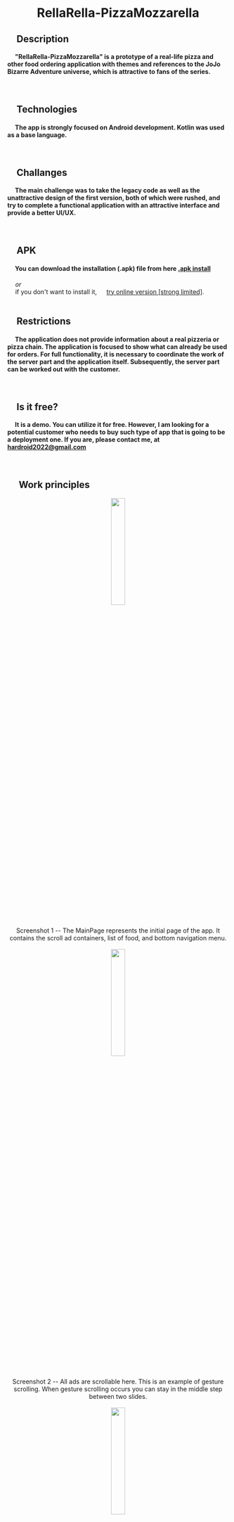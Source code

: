 # <p align="center">RellaRella-PizzaMozzarella</p>
## &emsp;**Description** 
#### &emsp; "RellaRella-PizzaMozzarella" is a prototype of a real-life pizza and other food ordering application with themes and references to the JoJo Bizarre Adventure universe, which is attractive to fans of the series.

<br>

## &emsp;**Technologies**
#### &emsp; The app is strongly focused on Android development. Kotlin was used as a base language.

<br>

## &emsp;**Challanges**
#### &emsp; The main challenge was to take the legacy code as well as the unattractive design of the first version, both of which were rushed, and try to complete a functional application with an attractive interface and provide a better UI/UX.
<br>

## &emsp;**APK** 
#### &emsp; You can download the installation (.apk) file from here <a href="https://drive.google.com/file/d/1-P6d77m2W5JYLn4mI663hjef3gAhB_To/view?usp=sharing"> .apk install</a>
&emsp; *or* 
<br> 
&emsp; if you don't want to install it,
&emsp; <a href="https://appetize.io/app/fp6r4m3naq4mxzzuhwt277byfq?device=pixel4&osVersion=11.0&scale=75&audio=true">try online version [strong limited]</a>.
<br>
<br>

##  &emsp;**Restrictions**
#### &emsp; The application does not provide information about a real pizzeria or pizza chain. The application is focused to show what can already be used for orders. For full functionality, it is necessary to coordinate the work of the server part and the application itself. Subsequently, the server part can be worked out with the customer.
<br>

##  &emsp;**Is it free?**
#### &emsp; It is a demo. You can utilize it for free. However, I am looking for a potential customer who needs to buy such type of app that is going to be a deployment one. If you are, please contact me, at hardroid2022@gmail.com
<br>

##  &emsp; **Work principles**

<div align="center">

<img src="https://github.com/ArtemBatkov/RellaRella-PizzaMozzarella/assets/110242091/bf07079b-b9cd-44d3-8e40-2cace8a18962" width=25% height=25%>
 
<br>
Screenshot 1 -- The MainPage represents the initial page of the app. It contains the scroll ad containers, list of food, and bottom navigation menu. 
<br><br>


<img src="https://github.com/ArtemBatkov/RellaRella-PizzaMozzarella/assets/110242091/d1a8bf37-edd0-41ce-9e5b-8f9f18364d27" width=25% height=25%>
<br>
Screenshot 2 -- All ads are scrollable here. This is an example of gesture scrolling. When gesture scrolling occurs you can stay in the middle step between two slides.
<br><br>

<img src="https://github.com/ArtemBatkov/RellaRella-PizzaMozzarella/assets/110242091/40f49183-9d4a-4410-bdc1-c80c58b0e713" width=25% height=25%>
<br>
Screenshot 3 -- Ads can be scrolled forward or backward by pushing arrow buttons as well.
<br><br>

</div>

#### &emsp; The Navigation bar has 3 options. Login/signup, cart, and map. 
#### &emsp;  Let's navigate to the sign-in page.

<div align="center"> 
<img src="https://github.com/ArtemBatkov/RellaRella-PizzaMozzarella/assets/110242091/a1012174-9d90-4fd8-a860-d78f931359fc"  width=25% height=25%>
<br>
Screenshot 4 -- Here is the login page.   
<br><br>
</div>

#### &emsp;  Let's navigate to the cart page. 
#### &emsp;  Please note, it is empty because nothing was selected.

<div align="center"> 
<img src="https://github.com/ArtemBatkov/RellaRella-PizzaMozzarella/assets/110242091/d73ff45d-9d85-4c91-8d42-96fa837c5a85"  width=25% height=25%>
<br>
Screenshot 5 -- Here is the cart page.   
<br><br>
</div>

#### &emsp;  Let's navigate to the map page. 

<div align="center"> 
<img src="https://github.com/ArtemBatkov/RellaRella-PizzaMozzarella/assets/110242091/d73ff45d-9d85-4c91-8d42-96fa837c5a85"  width=25% height=25%>
<br>
Screenshot 5 -- Here is the cart page.   
<br><br>
</div>

 
